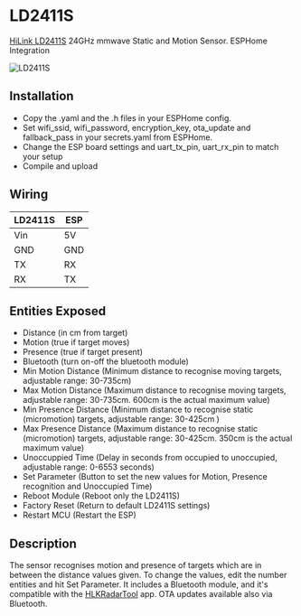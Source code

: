 # LD2411S
[HiLink LD2411S](http://aliexpress.com/item/1005005570708923.html) 24GHz mmwave Static and Motion Sensor. ESPHome Integration

![LD2411S](https://www.hlktech.net/res/_cache/auto/14/1459.png)

## Installation
* Copy the .yaml and the .h files in your ESPHome config. 
* Set wifi_ssid, wifi_password, encryption_key, ota_update and fallback_pass in your secrets.yaml from ESPHome.
* Change the ESP board settings and uart_tx_pin, uart_rx_pin to match your setup
* Compile and upload

## Wiring
LD2411S | ESP | 
-------- | -------- |
Vin | 5V | 
GND | GND |
TX | RX |
RX | TX  | 

## Entities Exposed
* Distance (in cm from target)
* Motion (true if target moves)
* Presence (true if target present)
* Bluetooth (turn on-off the bluetooth module)
* Min Motion Distance (Minimum distance to recognise moving targets, adjustable range: 30-735cm)
* Max Motion Distance (Maximum distance to recognise moving targets, adjustable range: 30-735cm. 600cm is the actual maximum value)
* Min Presence Distance (Minimum distance to recognise static (micromotion) targets, adjustable range: 30-425cm )
* Max Presence Distance (Maximum distance to recognise static (micromotion) targets, adjustable range: 30-425cm. 350cm is the actual maximum value)
* Unoccuppied Time (Delay in seconds from occupied to unoccupied, adjustable range: 0-6553 seconds)
* Set Parameter (Button to set the new values for Motion, Presence recognition and Unoccupied Time)
* Reboot Module (Reboot only the LD2411S)
* Factory Reset (Return to default LD2411S settings)
* Restart MCU (Restart the ESP)

## Description
The sensor recognises motion and presence of targets which are in between the distance values given. To change the values, edit the number entities and hit Set Parameter. 
It includes a Bluetooth module, and it's compatible with the [HLKRadarTool](https://www.pgyer.com/Lq8p) app.
OTA updates available also via Bluetooth.
